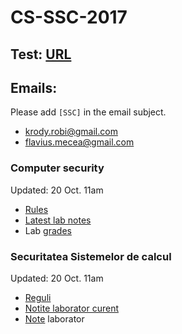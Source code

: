 # CS-SSC-2017

## Test: [URL](https://goo.gl/forms/kw6d5ojwnvkvBFyB3)

## Emails:
Please add `[SSC]` in the email subject.
 * krody.robi@gmail.com
 * flavius.mecea@gmail.com

### Computer security 
Updated: 20 Oct. 11am

- [Rules](./Rules.md)
- [Latest lab notes](./materials/week-05.md) 
- Lab [grades](https://docs.google.com/spreadsheets/d/1QIXVsl0xkdBPtROjmkI7Fu-8IuidCkD3Ni_2N5Vr_us/edit?usp=sharing)

### Securitatea Sistemelor de calcul
Updated: 20 Oct. 11am

- [Reguli](./Reguli.md)
- [Notite laborator curent](./materials/week-05.md)
- [Note](https://docs.google.com/spreadsheets/d/1QIXVsl0xkdBPtROjmkI7Fu-8IuidCkD3Ni_2N5Vr_us/edit?usp=sharing) laborator
